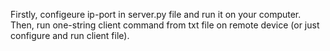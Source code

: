 Firstly, configeure ip-port in server.py file and run it on your computer. 
Then, run one-string client command from txt file on remote device (or just configure and run client file).
